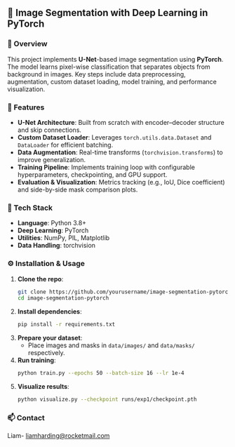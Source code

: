 ## 📁 Image Segmentation with Deep Learning in PyTorch

### 🧠 Overview

This project implements **U-Net**-based image segmentation using **PyTorch**. The model learns pixel-wise classification that separates objects from background in images. Key steps include data preprocessing, augmentation, custom dataset loading, model training, and performance visualization.

### 🚀 Features

- **U-Net Architecture**: Built from scratch with encoder–decoder structure and skip connections.
- **Custom Dataset Loader**: Leverages `torch.utils.data.Dataset` and `DataLoader` for efficient batching.
- **Data Augmentation**: Real-time transforms (`torchvision.transforms`) to improve generalization.
- **Training Pipeline**: Implements training loop with configurable hyperparameters, checkpointing, and GPU support.
- **Evaluation & Visualization**: Metrics tracking (e.g., IoU, Dice coefficient) and side-by-side mask comparison plots.

### 🧰 Tech Stack

- **Language**: Python 3.8+
- **Deep Learning**: PyTorch
- **Utilities**: NumPy, PIL, Matplotlib
- **Data Handling**: torchvision

### ⚙️ Installation & Usage

1. **Clone the repo**:
   ```bash
   git clone https://github.com/yourusername/image-segmentation-pytorch.git
   cd image-segmentation-pytorch
   ```
2. **Install dependencies**:
   ```bash
   pip install -r requirements.txt
   ```
3. **Prepare your dataset**:
   - Place images and masks in `data/images/` and `data/masks/` respectively.
4. **Run training**:
   ```bash
   python train.py --epochs 50 --batch-size 16 --lr 1e-4
   ```
5. **Visualize results**:
   ```bash
   python visualize.py --checkpoint runs/exp1/checkpoint.pth
   ```
### 📫 Contact

Liam- [liamharding@rocketmail.com](mailto\:liamharding@rocketmail.com)

